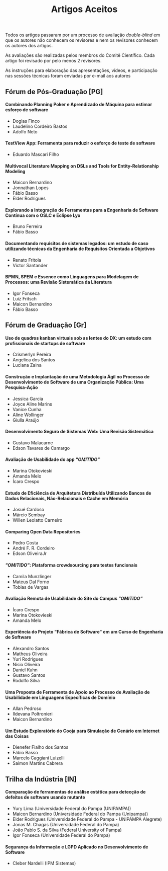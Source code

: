 ﻿---
layout: page-fullwidth
title: "Artigos Aceitos"
subheadline: ""
permalink: "/aceitos/"
header:
   image_fullwidth: banner_eres2021.png
---
<p> Todos os artigos passaram por um processo de avaliação <i>double-blind</i> em que os autores não conhecem os revisores e nem os revisores conhecem os autores dos artigos. </p>

<p> As avaliações são realizadas pelos membros do Comitê Científico. Cada artigo foi revisado por pelo menos 2 revisores.</p>

<p> As instruções para elaboração das apresentações, vídeos, e participação nas sessões técnicas foram enviadas por e-mail aos autores </p>

<h2> Fórum de Pós-Graduação [PG]</h2>
<p></p>
<h4>Combinando Planning Poker e Aprendizado de Máquina para estimar esforço de software</h4>
<ul>
	<li>Doglas Finco</li>
	<li>Laudelino Cordeiro Bastos</li>
	<li>Adolfo Neto</li>
</ul>

<h4>TestView App: Ferramenta para reduzir o esforço de teste de software</h4>
<ul>
	<li>Eduardo Mascari Filho</li>
</ul>

<h4>Multivocal Literature Mapping on DSLs and Tools for Entity-Relationship Modeling</h4>
<ul>
	<li>Maicon Bernardino</li>
	<li>Jonnathan Lopes</li>
	<li>Fábio Basso</li>
	<li>Elder Rodrigues</li>
</ul>

<h4>Explorando a Integração de Ferramentas para a Engenharia de Software Contínua com o OSLC e Eclipse Lyo</h4>
<ul>
	<li>Bruno Ferreira</li>
	<li>Fábio Basso</li>
</ul>

<h4>Documentando requisitos de sistemas legados: um estudo de caso utilizando técnicas da Engenharia de Requisitos Orientada a Objetivos </h4>
<ul>
	<li>Renato Fritola</li>
	<li>Victor Santander</li>
</ul>

<h4>BPMN, SPEM e Essence como Linguagens para Modelagem de Processos: uma Revisão Sistemática da Literatura</h4>
<ul>
	<li>Igor Fonseca</li>
	<li>Luiz Fritsch</li>
	<li>Maicon Bernardino</li>
	<li>Fábio Basso</li>
</ul>

<p></p>
<p></p>

<h2> Fórum de Graduação [Gr]</h2>
<p></p>

<h4>Uso de quadros kanban virtuais sob as lentes do DX: um estudo com profissionais de startups de software</h4>
<ul>
	<li>Crismerlyn Pereira</li>
	<li>Angelica dos Santos</li>
	<li>Luciana Zaina</li>
</ul>

<h4>Construção e Implantação de uma Metodologia Ágil no Processo de Desenvolvimento de Software de uma Organização Pública: Uma Pesquisa-Ação</h4>
<ul>
	<li>Jessica Garcia</li>
	<li>Joyce Aline Marins</li>
	<li>Vanice Cunha</li>
	<li>Aline Wollinger</li>
	<li>Giulla Araújo</li>
</ul>

<h4>Desenvolvimento Seguro de Sistemas Web: Uma Revisão Sistemática</h4>
<ul>
	<li>Gustavo Malacarne</li>
	<li>Edson Tavares de Camargo</li>
</ul>

<h4>Avaliação de Usabilidade do app <i>"OMITIDO"</i> </h4>
<ul>
	<li>Marina Otokovieski</li>
	<li>Amanda Melo</li>
	<li>Ícaro Crespo</li>
</ul>

<h4>Estudo de Eficiência de Arquitetura Distribuída Utilizando Bancos de Dados Relacionais, Não-Relacionais e Cache em Memória</h4>
<ul>
	<li>Josué Cardoso</li>
	<li>Márcio Sembay</li>
	<li>Willen Leolatto Carneiro</li>
</ul>

<h4>Comparing Open Data Repositories</h4>
<ul>
	<li>Pedro Costa</li>
	<li>André F. R. Cordeiro</li>
	<li>Edson OliveiraJr</li>
</ul>

<h4><i>"OMITIDO"</i>: Plataforma crowdsourcing para testes funcionais</h4>
<ul>
	<li>Camila Munzlinger</li>
	<li>Mateus Dal Forno</li>
	<li>Tobias de Vargas</li>
</ul>

<h4>Avaliação Remota de Usabilidade do Site do Campus <i>"OMITIDO"</i></h4>
<ul>
	<li>Ícaro Crespo</li>
	<li>Marina Otokovieski</li>
	<li>Amanda Melo</li>
</ul>

<h4>Experiência do Projeto "Fábrica de Software" em um Curso de Engenharia de Software</h4>
<ul>
	<li>Alexandro Santos</li>
	<li>Matheus Oliveira</li>
	<li>Yuri Rodrigues</li>
	<li>Nisio Oliveira</li>
	<li>Daniel Kuhn</li>
	<li>Gustavo Santos</li>
	<li>Rodolfo Silva</li>
</ul>

<h4>Uma Proposta de Ferramenta de Apoio ao Processo de Avaliação de Usabilidade em Linguagens Específicas de Domínio</h4>
<ul>
	<li>Allan Pedroso</li>
	<li>Ildevana Poltronieri</li>
	<li>Maicon Bernardino</li>
</ul>

<h4>Um Estudo Exploratório do Cooja para Simulação de Cenário em Internet das Coisas</h4>
<ul>
	<li>Dienefer Fialho dos Santos</li>
	<li>Fábio Basso</li>
	<li>Marcelo Caggiani Luizelli</li>
	<li>Saimon Martins Cabrera</li>
</ul>

<p></p>
<p></p>


<h2> Trilha da Indústria [IN]</h2>
<p></p>
<h4>Comparação de ferramentas de análise estática para detecção de defeitos de software usando mutante</h4>
<ul>
	<li>Yury Lima (Universidade Federal do Pampa (UNIPAMPA))</li>
	<li>Maicon Bernardino (Universidade Federal do Pampa (Unipampa))</li>
	<li>Elder Rodrigues (Universidade Federal do Pampa - UNIPAMPA Alegrete)</li>
	<li>Jonas M. Chagas (Universidade Federal do Pampa)</li>
	<li>João Pablo S. da Silva (Federal University of Pampa)</li>
	<li>Igor Fonseca (Universidade Federal do Pampa)</li>
</ul>

<h4>Segurança da Informação e LGPD Aplicado no Desenvolvimento de Software </h4>
<ul>
	<li>Cleber Nardelli (IPM Sistemas)</li>
</ul>
